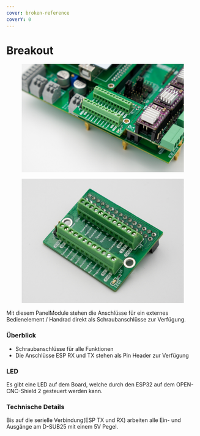 ```yaml
---
cover: broken-reference
coverY: 0
---
```


# Breakout

<div>

<figure><img src="../../.gitbook/assets/panel breakout-3-1200px (1).jpg" alt=""><figcaption></figcaption></figure>

 

<figure><img src="../../.gitbook/assets/panel breakout-1200px.jpg" alt=""><figcaption></figcaption></figure>

</div>

Mit diesem PanelModule stehen die Anschlüsse für ein externes Bedienelement / Handrad direkt als Schraubanschlüsse zur Verfügung.

### Überblick

* Schraubanschlüsse für alle Funktionen
* Die Anschlüsse ESP RX und TX stehen als Pin Header zur Verfügung

### LED

Es gibt eine LED auf dem Board, welche durch den ESP32 auf dem OPEN-CNC-Shield 2 gesteuert werden kann.

### Technische Details

Bis auf die serielle Verbindung(ESP TX und RX) arbeiten alle Ein- und Ausgänge am D-SUB25 mit einem 5V Pegel.
